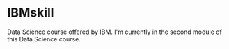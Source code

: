 # IBMskill
Data Science course offered by IBM.
I'm currently in the second module of this Data Science course.
